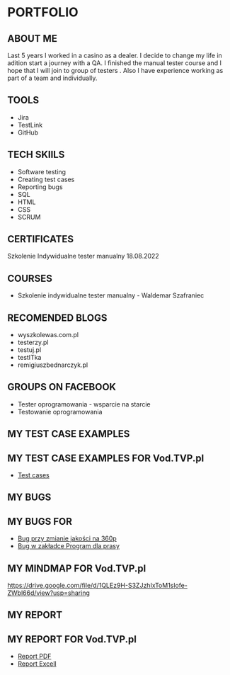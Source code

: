 # PORTFOLIO
## ABOUT ME
Last 5 years I worked in a casino as a dealer. I decide to change my life in adition start a journey with a QA. I finished the manual tester course and I hope that I will join to group of testers . Also I have experience working as part of a team and individually.
## TOOLS
* Jira
* TestLink
* GitHub
## TECH SKIILS
* Software testing
* Creating test cases
* Reporting bugs
* SQL
* HTML
* CSS
* SCRUM
## CERTIFICATES
Szkolenie Indywidualne tester manualny 18.08.2022
## COURSES
* Szkolenie indywidualne tester manualny - Waldemar Szafraniec
## RECOMENDED BLOGS
* wyszkolewas.com.pl
* testerzy.pl
* testuj.pl
* testITka
* remigiuszbednarczyk.pl
## GROUPS ON FACEBOOK
* Tester oprogramowania - wsparcie na starcie
* Testowanie oprogramowania
## MY TEST CASE EXAMPLES
## MY TEST CASE EXAMPLES FOR Vod.TVP.pl
* [Test cases](https://drive.google.com/file/d/1sITYKaGnFuajzL_MFL6GR1SphULLv9Gp/view?usp=sharing)
## MY BUGS
## MY BUGS FOR 
* [Bug przy zmianie jakości na 360p](https://docs.google.com/document/d/1g0-BjvVD-x_vp5v65LxEh1ZlMmQNzOpM/edit?usp=sharing&ouid=112816948557501463608&rtpof=true&sd=true)
* [Bug w zakładce Program dla prasy](https://docs.google.com/document/d/17yqqjSPDJAaiXAkv7XbJJGkCvh_AvaPD/edit?usp=sharing&ouid=112816948557501463608&rtpof=true&sd=true)
## MY MINDMAP FOR Vod.TVP.pl
https://drive.google.com/file/d/1QLEz9H-S3ZJzhIxToM1slofe-ZWbl66d/view?usp=sharing
## MY REPORT
## MY REPORT FOR Vod.TVP.pl
* [Report PDF](https://drive.google.com/file/d/1vPd-F1sCH7n_dlQA9ywDTpKO92NFuLIT/view?usp=sharing)
* [Report Excell](https://docs.google.com/spreadsheets/d/1rOtb1t9sCPowYcak2aY0QGwFKQgGetiP/edit?usp=sharing&ouid=112816948557501463608&rtpof=true&sd=true)
